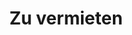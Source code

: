 ---
title: Zu vermieten
menu: main
menu:
  main:
    weight: 4

description: Wir vermieten Autos, Jetskis und Apartments im Zentrum von Balestrand. Perfekt für kurze Tagesausflüge in die Umgebung.

intro: Hier finden Sie eine Übersicht unserer Mietangebote. Senden Sie eine Anfrage per E-Mail oder bei der Buchung eines unserer Apartments.

items:
- title: Jet-Ski
  desc: 2 stk Sea-Doo SPARK TRIXX 2 persönliche Jetskis zum Mieten im Zentrum von Balestrand.
  images:
    - /images/jetski/IMG_0834.jpg
    - /images/jetski/IMG_0606.jpg
    - /images/jetski/IMG_0690.jpg
    - /images/jetski/IMG_0816.jpg
    - /images/jetski/IMG_0880.jpg
    - /images/jetski/IMG_0890.jpg
  price: "3 Timer: 1400 NOK - 6 Timer: 1900 NOK <br> 1 Tag (09-21): 2500 NOK - 1 Woche: 9900 NOK"
- title: Mietwagen
  desc: Wir haben 4 Autos zu vermieten. Familienfreundlich und für kurze Tagesausflüge geeignet. <br> Das Auto muss im Zentrum von Balestrand zurückgegeben werden.

---